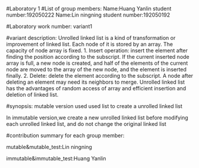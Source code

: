 #Laboratory 1
#List of group members:
Name:Huang Yanlin   student number:192050222
Name:Lin ningning   student number:192050192

#Laboratory work number:
variant1

#variant description:
Unrolled linked list is a kind of transformation or improvement of linked list. Each node of it is stored by an array. The capacity of node array is fixed. 1. Insert operation: insert the element after finding the position according to the subscript. If the current inserted node array is full, a new node is created, and half of the elements of the current node are moved to the array of the new node, and the element is inserted finally. 2. Delete: delete the element according to the subscript. A node after deleting an element may need its neighbors to merge. Unrolled linked list has the advantages of random access of array and efficient insertion and deletion of linked list.

#synopsis:
mutable version used used list to create a unrolled linked list

In immutable version,we create a new unrolled linked list before modifying each unrolled linked list, and do not change the original linked list

#contribution summary for each group member:

mutable&mutable_test:Lin ningning

immutable&immutable_test:Huang Yanlin
